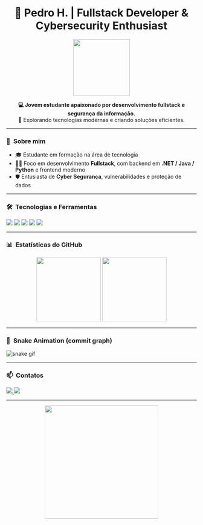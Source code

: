 <h1 align="center">🚀 Pedro H. | Fullstack Developer & Cybersecurity Enthusiast</h1>

<p align="center">
  <img src="https://media.giphy.com/media/L8K62iTDkzGX6/giphy.gif" width="150"/>
</p>

<p align="center">
  <strong>💻 Jovem estudante apaixonado por desenvolvimento fullstack e segurança da informação.</strong><br>
  🔴 Explorando tecnologias modernas e criando soluções eficientes.
</p>

---

### 🧠 &nbsp;Sobre mim

- 🎓 Estudante em formação na área de tecnologia
- 👨‍💻 Foco em desenvolvimento **Fullstack**, com backend em **.NET / Java / Python** e frontend moderno
- 🛡️ Entusiasta de **Cyber Segurança**, vulnerabilidades e proteção de dados

---

### 🛠️ &nbsp;Tecnologias e Ferramentas

<p align="left">
  <img src="https://img.shields.io/badge/.NET-512BD4?style=for-the-badge&logo=dotnet&logoColor=white"/>
  <img src="https://img.shields.io/badge/C%23-239120?style=for-the-badge&logo=csharp&logoColor=white"/>
  <img src="https://img.shields.io/badge/Java-ED8B00?style=for-the-badge&logo=java&logoColor=white"/>
  <img src="https://img.shields.io/badge/Python-3776AB?style=for-the-badge&logo=python&logoColor=white"/>
  <img src="https://img.shields.io/badge/Fullstack-E34F26?style=for-the-badge&logo=visualstudiocode&logoColor=white"/>
</p>

---

### 📊 &nbsp;Estatísticas do GitHub

<p align="center">
  <img height="170" src="https://github-readme-stats.vercel.app/api?username=pedrooliveira-ti&show_icons=true&theme=tokyonight&hide_border=true"/>
  <img height="170" src="https://github-readme-stats.vercel.app/api/top-langs/?username=pedrooliveira-ti&layout=compact&theme=tokyonight&hide_border=true"/>
</p>

---

### 🐍 &nbsp;Snake Animation (commit graph)

![snake gif](https://github.com/pedrooliveira-ti/blob/output/github-contribution-grid-snake.svg)

---

### 📫 &nbsp;Contatos

<p align="left">
  <a href="https://linkedin.com/in/pedroliveira-ti" target="_blank">
    <img src="https://img.shields.io/badge/-LinkedIn-0A66C2?style=for-the-badge&logo=linkedin&logoColor=white"/>
  </a>
  <a href="mailto:phenrique.vca@gmail.com">
    <img src="https://img.shields.io/badge/-Email-EA4335?style=for-the-badge&logo=gmail&logoColor=white"/>
  </a>
</p>

---

<p align="center">
  <img src="https://media.giphy.com/media/26ufdipQqU2lhNA4g/giphy.gif" width="300">
</p>
